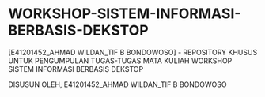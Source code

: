 # WORKSHOP-SISTEM-INFORMASI-BERBASIS-DEKSTOP

[E41201452_AHMAD WILDAN_TIF B BONDOWOSO] - REPOSITORY KHUSUS UNTUK PENGUMPULAN TUGAS-TUGAS MATA KULIAH WORKSHOP SISTEM INFORMASI BERBASIS DEKSTOP

DISUSUN OLEH, E41201452_AHMAD WILDAN_TIF B BONDOWOSO
